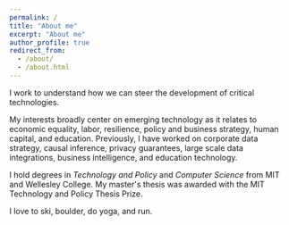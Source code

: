```yaml
---
permalink: /
title: "About me"
excerpt: "About me"
author_profile: true
redirect_from: 
  - /about/
  - /about.html
---
```


I work to understand how we can steer the development of critical technologies.

My interests broadly center on emerging technology as it relates to economic equality, labor, resilience, policy and business strategy, human capital, and education. Previously, I have worked on corporate data strategy, causal inference, privacy guarantees, large scale data integrations, business intelligence, and education technology.

I hold degrees in *Technology and Policy* and *Computer Science* from MIT and Wellesley College. My master's thesis was awarded with the MIT Technology and Policy Thesis Prize. 

I love to ski, boulder, do yoga, and run. 

<!---
maja [dot] s [dot] svanberg [at] gmail [dot] com
-->
